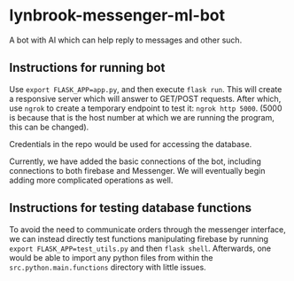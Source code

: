 # lynbrook-messenger-ml-bot
A bot with AI which can help reply to messages and other such.

## Instructions for running bot

Use ```export FLASK_APP=app.py```, and then execute ```flask run```. This will create a responsive server which will answer to GET/POST requests. After which, use ```ngrok``` to create a temporary endpoint to test it: ```ngrok http 5000```. (5000 is because that is the host number at which we are running the program, this can be changed).

Credentials in the repo would be used for accessing the database.

Currently, we have added the basic connections of the bot, including connections to both firebase and Messenger. We will eventually begin adding more complicated operations as well.

## Instructions for testing database functions

To avoid the need to communicate orders through the messenger interface, we can instead directly test functions manipulating firebase by running ```export FLASK_APP=test_utils.py``` and then ```flask shell```. Afterwards, one would be able to import any python files from within the ```src.python.main.functions``` directory with little issues. 
